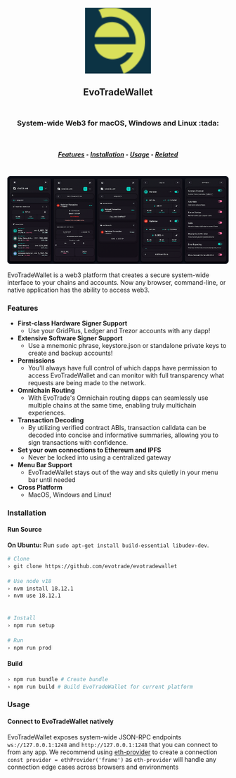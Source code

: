 <h2 align="center">
  <br>
  <img src="/asset/png/Logo512.png?raw=true" alt="EvoTrade" width="150" />
  <br>
  <br>
  EvoTradeWallet
  <br>
  <br>
</h2>
<h3 align="center">System-wide Web3 for macOS, Windows and Linux :tada:</h3>
<br>
<h5 align="center">
  <a href="#features">Features</a> ⁃
  <a href="#installation">Installation</a> ⁃
  <a href="#usage">Usage</a> ⁃
  <a href="#related">Related</a>
</h5>
<br>

<img src="/asset/png/FrameExample0-6-3.png?raw=true" />

EvoTradeWallet is a web3 platform that creates a secure system-wide interface to your chains and accounts. Now any browser, command-line, or native application has the ability to access web3.

### Features

- **First-class Hardware Signer Support**
  - Use your GridPlus, Ledger and Trezor accounts with any dapp!
- **Extensive Software Signer Support**
  - Use a mnemonic phrase, keystore.json or standalone private keys to create and backup accounts!
- **Permissions**
  - You'll always have full control of which dapps have permission to access EvoTradeWallet and can monitor with full transparency what requests are being made to the network.
- **Omnichain Routing**
  - With EvoTrade's Omnichain routing dapps can seamlessly use multiple chains at the same time, enabling truly multichain experiences.
- **Transaction Decoding**
  - By utilizing verified contract ABIs, transaction calldata can be decoded into concise and informative summaries, allowing you to sign transactions with confidence.
- **Set your own connections to Ethereum and IPFS**
  - Never be locked into using a centralized gateway
- **Menu Bar Support**
  - EvoTradeWallet stays out of the way and sits quietly in your menu bar until needed
- **Cross Platform**
  - MacOS, Windows and Linux!

### Installation

#### Run Source

**On Ubuntu:** Run `sudo apt-get install build-essential libudev-dev`.

```bash
# Clone
› git clone https://github.com/evotrade/evotradewallet

# Use node v18
› nvm install 18.12.1
› nvm use 18.12.1


# Install
› npm run setup

# Run
› npm run prod
```

#### Build

```bash
› npm run bundle # Create bundle
› npm run build # Build EvoTradeWallet for current platform
```

### Usage

#### Connect to EvoTradeWallet natively

EvoTradeWallet exposes system-wide JSON-RPC endpoints `ws://127.0.0.1:1248` and `http://127.0.0.1:1248` that you can connect to from any app. We recommend using [eth-provider](https://github.com/floating/eth-provider) to create a connection `const provider = ethProvider('frame')` as `eth-provider` will handle any connection edge cases across browsers and environments
